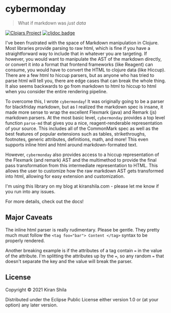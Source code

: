 # cybermonday

> What if markdown was _just data_

[![Clojars Project](https://img.shields.io/clojars/v/com.kiranshila/cybermonday.svg)](https://clojars.org/com.kiranshila/cybermonday)
[![cljdoc badge](https://cljdoc.org/badge/com.kiranshila/cybermonday)](https://cljdoc.org/d/com.kiranshila/cybermonday/CURRENT)

I've been frustrated with the space of Markdown manipulation in Clojure. Most
libraries provide parsing to raw html, which is fine if you have a
straightforward way to include that in whatever you are targeting. If however,
you would want to manipulate the AST of the markdown directly, or convert it
into a format that frontend frameworks (like Reagent) can consume, you would
have to convert the HTML to clojure data (like Hiccup). There are a few html to
hiccup parsers, but as anyone who has tried to parse html will tell you, there
are edge cases that can break the whole thing. It also seems backwards to go
from markdown to html to hiccup to html when you consider the entire rendering
pipeline.

To overcome this, I wrote `cybermonday`! It was originally going to be a parser
for blackfriday markdown, but as I realized the markdown spec is insane, it made
more sense to wrap the excellent Flexmark (java) and Remark (js) markdown parsers. At the
most basic level, `cybermonday` provides a top level function `parse-md`
that gives you a nice, reagent-renderable representation of your source. This
includes all of the CommonMark spec as well as the best features of popular extensions such as tables,
strikethroughs, footnotes, generic attributes, definitions, math, and more! This
even supports inline html and html around markdown-formated text.

However, `cybermonday` also provides access to a hiccup representation of the
Flexmark (and remark) AST and the multimethod to provide the final pass transformation from
this intermediate representation to HTML. This allows the user to customize how the raw markdown AST
gets transformed into html, allowing for easy extension and customization.

I'm using this library on my blog at kiranshila.com - please let me know if you
run into any issues.

For more details, check out the docs!

## Major Caveats

The inline html parser is really rudimentary. Please be gentle. They pretty much must follow the `<tag foo="bar"> Content </tag>` syntax to be properly rendered.

Another breaking example is if the attributes of a tag contain `=` in the value of the attribute. I'm splitting the attributes up by the `=`, so any random `=` that doesn't separate the key and the value will break the parser.

## License

Copyright © 2021 Kiran Shila

Distributed under the Eclipse Public License either version 1.0 or (at
your option) any later version.
